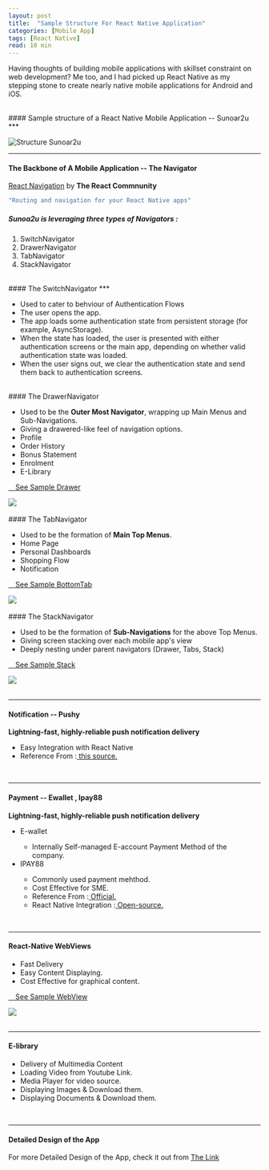 ```yaml
---
layout: post
title:  "Sample Structure For React Native Application"
categories: [Mobile App]
tags: [React Native]
read: 10 min
---
```


Having thoughts of building mobile applications with skillset constraint on web development? Me too, and I had picked up React Native as my stepping stone to create nearly native mobile applications for Android and iOS.

<br />
#### Sample structure of a React Native Mobile Application -- Sunoar2u
***

![Structure Sunoar2u](/assets/img/2019_10_10/archi_sunoar2u.jpg)

***

#### The Backbone of A Mobile Application -- The Navigator

<a href="https://reactnavigation.org/">React Navigation</a> by <strong>The React Commnunity</strong>
```sh
"Routing and navigation for your React Native apps"
```
##### Sunoa2u is leveraging three types of Navigators :
1. SwitchNavigator
2. DrawerNavigator
2. TabNavigator
3. StackNavigator

<br />
#### The SwitchNavigator
***

* Used to cater to behviour of Authentication Flows
* The user opens the app.
* The app loads some authentication state from persistent storage (for example, AsyncStorage).
* When the state has loaded, the user is presented with either authentication screens or the main app, depending on whether valid authentication state was loaded.
* When the user signs out, we clear the authentication state and send them back to authentication screens.


<br />
#### The DrawerNavigator

<div class="row">
    <div class="col-sm-6">
        <ul>
            <li>Used to be the <strong>Outer Most Navigator</strong>, wrapping up Main Menus and Sub-Navigations.</li>
            <li>Giving a drawered-like feel of navigation options.</li>
            <li>Profile</li>
            <li>Order History</li>
            <li>Bonus Statement</li>
            <li>Enrolment</li>
            <li>E-Library</li>
        </ul>
    </div>
    <div class="col-sm-6">
        <p>
        <a class="btn btn-primary" data-toggle="collapse" href="#collapseExampleDrawer" role="button" aria-expanded="false" aria-controls="collapseExampleDrawer">
            <i class="glyphicon glyphicon-eye-open"></i>&emsp;See Sample Drawer 
        </a>
        </p>
        <div class="collapse" id="collapseExampleDrawer">
            <div class="card card-body">
                <img src="/assets/img/2019_10_10/drawer.png" />
            </div>
        </div>
    </div>
</div>

<br />
#### The TabNavigator

<div class="row">
    <div class="col-sm-6">
        <ul>
            <li>Used to be the formation of <strong>Main Top Menus</strong>.</li>
            <li>Home Page</li>
            <li>Personal Dashboards</li>
            <li>Shopping Flow</li>
            <li>Notification</li>
        </ul>
    </div>
    <div class="col-sm-6">    
        <p>
        <a class="btn btn-primary" data-toggle="collapse" href="#collapseExample" role="button" aria-expanded="false" aria-controls="collapseExample">
            <i class="glyphicon glyphicon-eye-open"></i>&emsp;See Sample BottomTab 
        </a>
        </p>
        <div class="collapse" id="collapseExample">
            <div class="card card-body">
                <img src="/assets/img/2019_10_10/dashboard.png" />
            </div>
        </div>
    </div>
</div>

<br />
#### The StackNavigator

<div class="row">
    <div class="col-sm-6">
        <ul>
            <li>Used to be the formation of <strong>Sub-Navigations</strong> for the above Top Menus.</li>
            <li>Giving screen stacking over each mobile app's view</li>
            <li>Deeply nesting under parent navigators (Drawer, Tabs, Stack)</li>
        </ul>
    </div>
    <div class="col-sm-6">    
        <p>
        <a class="btn btn-primary" data-toggle="collapse" href="#collapseExampleStack" role="button" aria-expanded="false" aria-controls="collapseExampleStack">
            <i class="glyphicon glyphicon-eye-open"></i>&emsp;See Sample Stack 
        </a>
        </p>
        <div class="collapse" id="collapseExampleStack">
            <div class="card card-body">
                <img src="/assets/img/2019_10_10/stack.png" />
            </div>
        </div>
    </div>
</div>

<br />

***

#### Notification -- Pushy
<p>
    <strong>Lightning-fast, highly-reliable push notification delivery</strong>
    <br />
    <ul>
        <li>Easy Integration with React Native</li>
        <li>Reference From :<a href="https://pushy.me/docs/additional-platforms/react-native"> this source. </a></li>
    </ul>
</p>

<br />

***

#### Payment -- Ewallet , Ipay88
<p>
    <strong>Lightning-fast, highly-reliable push notification delivery</strong>
    <br />
    <ul>
        <li>E-wallet</li>
            <ul>
                <li>Internally Self-managed E-account Payment Method of the company.</li>
            </ul>
        <li>IPAY88</li>
        <ul>
            <li>Commonly used payment mehthod. </li>
            <li>Cost Effective for SME.</li>
            <li>Reference From :<a href="https://pushy.me/docs/additional-platforms/react-native"> Official. </a></li>
            <li>React Native Integration :<a href="https://github.com/myussufz/react-native-ipay88-sdk"> Open-source. </a></li>
        </ul>
    </ul>
</p>

<br />

***

#### React-Native WebViews
<div class="row">
    <div class="col-sm-6">
        <ul>
            <li>Fast Delivery</li>
            <li>Easy Content Displaying.</li>
            <li>Cost Effective for graphical content.</li>
        </ul>
    </div>
    <div class="col-sm-6">    
        <p>
        <a class="btn btn-primary" data-toggle="collapse" href="#collapseExampleWebView" role="button" aria-expanded="false" aria-controls="collapseExampleWebView">
            <i class="glyphicon glyphicon-eye-open"></i>&emsp;See Sample WebView 
        </a>
        </p>
        <div class="collapse" id="collapseExampleWebView">
            <div class="card card-body">
                <img src="/assets/img/2019_10_10/webview.png" />
            </div>
        </div>
    </div>
</div>

<br />


***

#### E-library
<div class="row">
    <div class="col-sm-6">
        <ul>
            <li>Delivery of Multimedia Content</li>
            <li>Loading Video from Youtube Link.</li>
            <li>Media Player for video source.</li>
            <li>Displaying Images & Download them.</li>
            <li>Displaying Documents & Download them.</li>
        </ul>
    </div>
</div>

<br />

***

#### Detailed Design of the App

For more Detailed Design of the App, check it out from <a href="https://docs.google.com/document/d/1xVRQKi_Ha12eHAokyQ5JhlSPzz9CszPUlvMYSseel5c/edit?usp=sharing">The Link</a>

<script src="https://code.jquery.com/jquery-3.3.1.slim.min.js" integrity="sha384-q8i/X+965DzO0rT7abK41JStQIAqVgRVzpbzo5smXKp4YfRvH+8abtTE1Pi6jizo" crossorigin="anonymous"></script>
<script src="https://cdnjs.cloudflare.com/ajax/libs/popper.js/1.14.7/umd/popper.min.js" integrity="sha384-UO2eT0CpHqdSJQ6hJty5KVphtPhzWj9WO1clHTMGa3JDZwrnQq4sF86dIHNDz0W1" crossorigin="anonymous"></script>
<script src="https://stackpath.bootstrapcdn.com/bootstrap/4.3.1/js/bootstrap.min.js" integrity="sha384-JjSmVgyd0p3pXB1rRibZUAYoIIy6OrQ6VrjIEaFf/nJGzIxFDsf4x0xIM+B07jRM" crossorigin="anonymous"></script>